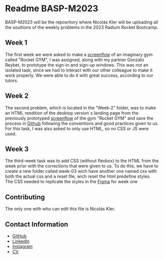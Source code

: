 # Readme BASP-M2023
BASP-M2023 will be the reposritory where Nicolás Kler will be uploading all the soultions of the weekly problems in the 2023 Radium Rocket Bootcamp.
## Week 1
The first week we were asked to make a [screenflow](https://www.figma.com/file/JOzMQRmG7afMoeyk5FQtPy/BaSP-m2023-Megarocket-rave?node-id=701-367&t=UC4KnK1OJbE01i3y-0) of an imaginary gym called "Rocket GYM", I was assigned, along with my partner Gonzalo Reybet, to prototype the sign-in and sign-up windows. This was not an isolated task, since we had to interact with our other colleague to make it work properly. We were able to do it with great success, according to our tutors.
## Week 2
The second problem, which is located in the "Week-2" folder, was to make an HTML rendition of the desktop version´s landing page from the previously prototyped [screenflow](https://www.figma.com/file/JOzMQRmG7afMoeyk5FQtPy/BaSP-m2023-Megarocket-rave?node-id=701-367&t=UC4KnK1OJbE01i3y-0) of the gym "Rocket GYM" and save the process in [Github](https://github.com/NicolasKler/BaSP-M2023) following the conventions and good practices given to us. For this task, I was also asked to only use HTML, so no CSS or JS were used.
## Week 3
The third-week task was to add CSS (without flexbox) to the HTML from the week prior with the corrections that were given to us. To do this, we have to create a new folder called week-03 wich have another one named css with both the actual css and a reset file, wich reset the html predefine styles.
The CSS needed to replicate the styles in the [Figma](https://www.figma.com/file/JOzMQRmG7afMoeyk5FQtPy/BaSP-m2023-Megarocket-rave?node-id=701-367&t=UC4KnK1OJbE01i3y-0) for week one
## Contributing
The only one with who can edit this file is Nicolás Kler.

## Contact Information

- [GitHub](https://github.com/NicolasKler/)
- [LinkedIn](https://www.linkedin.com/in/nicol%C3%A1s-kler-078739227/)
- [Instagram](https://www.instagram.com/klerjnicolas/)
- [CV](https://nicolasklercv.github.io/NicolasKlerCV/)


